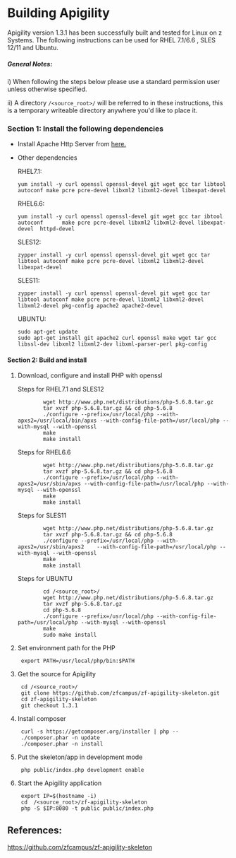 # Building Apigility

Apigility version 1.3.1 has been successfully built and tested for Linux on z Systems. The following instructions can be used for RHEL 7.1/6.6 , SLES 12/11 and Ubuntu.

##### General Notes:
      
i) When following the steps below please use a standard permission user unless otherwise specified.

ii) A directory `/<source_root>/` will be referred to in these instructions, this is a temporary writeable directory anywhere you'd like to place it.


### Section 1: Install the following dependencies

* Install Apache Http Server from [here.](https://github.com/linux-on-ibm-z/docs/wiki/Building-Apache-HTTP-Server)
    
* Other dependencies

	RHEL7.1:
	```
	yum install -y curl openssl openssl-devel git wget gcc tar libtool autoconf make pcre pcre-devel libxml2 libxml2-devel libexpat-devel  

	```
	RHEL6.6:
	```
	yum install -y curl openssl openssl-devel git wget gcc tar ibtool autoconf 		make pcre pcre-devel libxml2 libxml2-devel libexpat-devel  httpd-devel
	```

	SLES12:
	```
	zypper install -y curl openssl openssl-devel git wget gcc tar libtool autoconf make pcre pcre-devel libxml2 libxml2-devel libexpat-devel

	```
	
	SLES11:
	```
	zypper install -y curl openssl openssl-devel git wget gcc tar libtool autoconf make pcre pcre-devel libxml2 libxml2-devel libxml2-devel pkg-config apache2 apache2-devel

	```
	
	UBUNTU:
	```
	sudo apt-get update
	sudo apt-get install git apache2 curl openssl make wget tar gcc libssl-dev libxml2 libxml2-dev libxml-parser-perl pkg-config

	```
	
#### Section 2: Build and install
1. Download, configure and install PHP with openssl
 
	Steps for RHEL7.1 and SLES12
	```
			wget http://www.php.net/distributions/php-5.6.8.tar.gz 
			tar xvzf php-5.6.8.tar.gz && cd php-5.6.8
			./configure --prefix=/usr/local/php --with-apxs2=/usr/local/bin/apxs --with-config-file-path=/usr/local/php --with-mysql --with-openssl
			make
			make install
	```
	
	Steps for RHEL6.6
	```
			wget http://www.php.net/distributions/php-5.6.8.tar.gz 
			tar xvzf php-5.6.8.tar.gz && cd php-5.6.8
			./configure --prefix=/usr/local/php --with-apxs2=/usr/sbin/apxs --with-config-file-path=/usr/local/php --with-mysql --with-openssl
			make
			make install
	```
	
	Steps for SLES11
	```
			wget http://www.php.net/distributions/php-5.6.8.tar.gz 
			tar xvzf php-5.6.8.tar.gz && cd php-5.6.8
			./configure --prefix=/usr/local/php --with-apxs2=/usr/sbin/apxs2 	--with-config-file-path=/usr/local/php --with-mysql --with-openssl
			make 
			make install
	```
	
	Steps for UBUNTU
	```
			cd /<source_root>/
			wget http://www.php.net/distributions/php-5.6.8.tar.gz 
			tar xvzf php-5.6.8.tar.gz
			cd php-5.6.8
			./configure --prefix=/usr/local/php --with-config-file-path=/usr/local/php --with-mysql --with-openssl
			make
			sudo make install
	```
	
2. Set environment path for the PHP

		export PATH=/usr/local/php/bin:$PATH

3. Get the source for Apigility

        cd /<source_root>/
        git clone https://github.com/zfcampus/zf-apigility-skeleton.git 
        cd zf-apigility-skeleton 
        git checkout 1.3.1

4. Install composer

        curl -s https://getcomposer.org/installer | php --
        ./composer.phar -n update
        ./composer.phar -n install

5. Put the skeleton/app in development mode

        php public/index.php development enable


6. Start the Apigility application

        export IP=$(hostname -i)
        cd  /<source_root>/zf-apigility-skeleton
        php -S $IP:8080 -t public public/index.php

## References:

https://github.com/zfcampus/zf-apigility-skeleton

